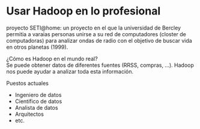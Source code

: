 # Usar Hadoop en lo profesional

proyecto SETI@home: un proyecto en el que la universidad de Bercley permitia a varaias personas unirse a su red de computadores (closter de computadoras) para analizar ondas de radio con el objetivo de buscar vida en otros planetas (1999).

¿Cómo es Hadoop en el mundo real?  
Se puede obtener datos de diferentes fuentes (RRSS, compras, …). Hadoop nos puede ayudar a analizar toda esta información.

Puestos actuales
- Ingeniero de datos
- Científico de datos
- Analista de datos
- Arquitectos
- etc.
